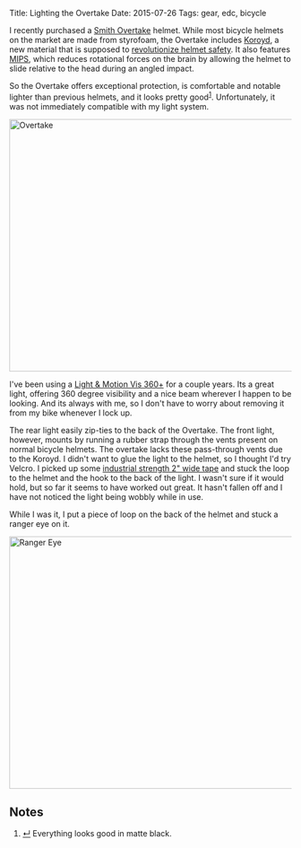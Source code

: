 Title: Lighting the Overtake
Date: 2015-07-26
Tags: gear, edc, bicycle

I recently purchased a [Smith Overtake](http://www.smithoptics.com/overtake) helmet. While most bicycle helmets on the market are made from styrofoam, the Overtake includes [Koroyd](http://koroyd.com/), a new material that is supposed to [revolutionize helmet safety](http://indefinitelywild.gizmodo.com/helmet-safety-is-being-revolutionized-right-now-1692246906). It also features [MIPS](http://www.mipshelmet.com/), which reduces rotational forces on the brain by allowing the helmet to slide relative to the head during an angled impact.

So the Overtake offers exceptional protection, is comfortable and notable lighter than previous helmets, and it looks pretty good<sup class="footnote-ref" id="fnref:matte"><a rel="footnote" href="#fn:matte" title="see footnote">1</a></sup>. Unfortunately, it was not immediately compatible with my light system.

<a data-flickr-embed="true" href="https://www.flickr.com/photos/pigmonkey/19847325339/" title="Overtake"><img src="https://farm1.staticflickr.com/469/19847325339_ba58e55d44_c.jpg" width="800" height="450" alt="Overtake"></a>

I've been using a [Light & Motion Vis 360+](http://www.lightandmotion.com/choose-your-light/vis-360) for a couple years. Its a great light, offering 360 degree visibility and a nice beam wherever I happen to be looking. And its always with me, so I don't have to worry about removing it from my bike whenever I lock up.

The rear light easily zip-ties to the back of the Overtake. The front light, however, mounts by running a rubber strap through the vents present on normal bicycle helmets. The overtake lacks these pass-through vents due to the Koroyd. I didn't want to glue the light to the helmet, so I thought I'd try Velcro. I picked up some [industrial strength 2" wide tape](http://www.amazon.com/VELCRO-Industrial-Strength-Wide-Black/dp/B00114LOMM/) and stuck the loop to the helmet and the hook to the back of the light. I wasn't sure if it would hold, but so far it seems to have worked out great. It hasn't fallen off and I have not noticed the light being wobbly while in use.

While I was it, I put a piece of loop on the back of the helmet and stuck a ranger eye on it.

<a data-flickr-embed="true" href="https://www.flickr.com/photos/pigmonkey/20039265941/" title="Ranger Eye"><img src="https://farm4.staticflickr.com/3803/20039265941_49432b3b25_c.jpg" width="800" height="450" alt="Ranger Eye"></a>

<div id="footnotes">
    <h2>Notes</h2>
    <ol>
        <li id="fn:matte"><a rev="footnote" href="#fnref:matte" class="footnote-return" title="return to article">&crarr;</a> Everything looks good in matte black.</li>
    </ol>
</div>
